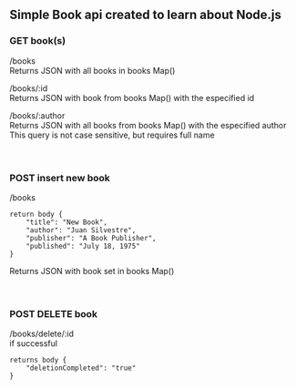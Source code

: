 ## Simple Book api created to learn about Node.js
### GET book(s)
/books <br />
Returns JSON with all books in books Map() <br />

/books/:id <br />
Returns JSON with book from books Map() with the especified id <br />

/books/:author <br />
Returns JSON with all books from books Map() with the especified author <br />
This query is not case sensitive, but requires full name <br />
<br />
<br />
### POST insert new book
/books <br />
```
return body {
    "title": "New Book",
    "author": "Juan Silvestre",
    "publisher": "A Book Publisher",
    "published": "July 18, 1975"
}
```
Returns JSON with book set in books Map() <br />
<br />
<br />
### POST DELETE book
/books/delete/:id <br />
if successful <br />
```
returns body {
    "deletionCompleted": "true"
}
```

